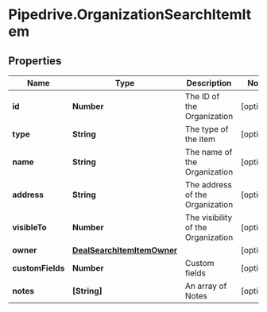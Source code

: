 # Pipedrive.OrganizationSearchItemItem

## Properties

Name | Type | Description | Notes
------------ | ------------- | ------------- | -------------
**id** | **Number** | The ID of the Organization | [optional] 
**type** | **String** | The type of the item | [optional] 
**name** | **String** | The name of the Organization | [optional] 
**address** | **String** | The address of the Organization | [optional] 
**visibleTo** | **Number** | The visibility of the Organization | [optional] 
**owner** | [**DealSearchItemItemOwner**](DealSearchItemItemOwner.md) |  | [optional] 
**customFields** | **Number** | Custom fields | [optional] 
**notes** | **[String]** | An array of Notes | [optional] 


